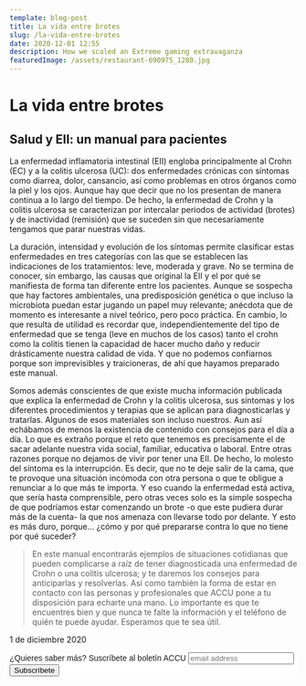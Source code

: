 ```yaml
---
template: blog-post
title: La vida entre brotes
slug: /la-vida-entre-brotes
date: 2020-12-01 12:55
description: How we scaled an Extreme gaming extravaganza
featuredImage: /assets/restaurant-690975_1280.jpg
---
```

# La vida entre brotes

## Salud y EII: un manual para pacientes

La enfermedad inflamatoria intestinal (EII) engloba principalmente al Crohn (EC) y a la colitis ulcerosa (UC): dos enfermedades crónicas con síntomas como diarrea, dolor, cansancio, así como problemas en otros órganos como la piel y los ojos. Aunque hay que decir que no los presentan de manera continua a lo largo del tiempo. De hecho, la enfermedad de Crohn y la colitis ulcerosa se caracterizan por intercalar periodos de actividad (brotes) y de inactividad (remisión) que se suceden sin que necesariamente tengamos que parar nuestras vidas. 

La duración, intensidad y evolución de los síntomas permite clasificar estas enfermedades en tres categorías con las que se establecen las indicaciones de los tratamientos: leve, moderada y grave. No se termina de conocer, sin embargo, las causas que original la EII y el por qué se manifiesta de forma tan diferente entre los pacientes. Aunque se sospecha que hay factores ambientales, una predisposición genética o que incluso la microbiota puedan estar jugando un papel muy relevante; anécdota que de momento es interesante a nivel teórico, pero poco práctica. En cambio, lo que resulta de utilidad es recordar que, independientemente del tipo de enfermedad que se tenga (leve en muchos de los casos) tanto el crohn como la colitis tienen la capacidad de hacer mucho daño y reducir drásticamente nuestra calidad de vida. Y que no podemos confiarnos porque son imprevisibles y traicioneras, de ahí que hayamos preparado este manual.

Somos además conscientes de que existe mucha información publicada que explica la enfermedad de Crohn y la colitis ulcerosa, sus síntomas y los diferentes procedimientos y terapias que se aplican para diagnosticarlas y tratarlas. Algunos de esos materiales son incluso nuestros. Aun así echábamos de menos la existencia de contenido con consejos para el día a día. Lo que es extraño porque el reto que tenemos es precisamente el de sacar adelante nuestra vida social, familiar, educativa o laboral. Entre otras razones porque no dejamos de vivir por tener una EII. De hecho, lo molesto del síntoma es la interrupción. Es decir, que no te deje salir de la cama, que te provoque una situación incómoda con otra persona o que te obligue a renunciar a lo que más te importa. Y eso cuando la enfermedad está activa, que sería hasta comprensible, pero otras veces solo es la simple sospecha de que podríamos estar comenzando un brote -o que este pudiera durar más de la cuenta- la que nos amenaza con llevarse todo por delante. Y esto es más duro, porque... ¿cómo y por qué prepararse contra lo que no tiene por qué suceder?

> En este manual encontrarás ejemplos de situaciones cotidianas que pueden complicarse a raíz de tener diagnosticada una enfermedad de Crohn o una colitis ulcerosa; y te daremos los consejos para anticiparlas y resolverlas. Así como también la forma de estar en contacto con las personas y profesionales que ACCU pone a tu disposición para echarte una mano. Lo importante es que te encuentres bien y que nunca te falte la información y el teléfono de quién te puede ayudar. Esperamos que te sea útil.

<p class= "fecha">1 de diciembre 2020</p>

  <!-- Begin Mailchimp Signup Form -->

<link href="//cdn-images.mailchimp.com/embedcode/slim-10_7.css" rel="stylesheet" type="text/css">
<style type="text/css">
#mc_embed_signup{background:#fff; clear:left; font:14px Helvetica,Arial,sans-serif; }
/* Add your own Mailchimp form style overrides in your site stylesheet or in this style block.
  We recommend moving this block and the preceding CSS link to the HEAD of your HTML file. */
</style>
<div id="mc_embed_signup">
<form action="https://accuesp.us12.list-manage.com/subscribe/post?u=924f0f9e69877235b6063654f&amp;id=b07eee52b9" method="post" id="mc-embedded-subscribe-form" name="mc-embedded-subscribe-form" class="validate" target="_blank" novalidate>
    <div id="mc_embed_signup_scroll">
<label for="mce-EMAIL">¿Quieres saber más? Suscríbete al boletín ACCU </label>
<input type="email" value="" name="EMAIL" class="email" id="mce-EMAIL" placeholder="email address" required>
    <!-- real people should not fill this in and expect good things - do not remove this or risk form bot signups-->
    <div style="position: absolute; left: -5000px;" aria-hidden="true"><input type="text" name="b_924f0f9e69877235b6063654f_b07eee52b9" tabindex="-1" value=""></div>
    <div class="clear"><input type="submit" value="Subscríbete" name="subscribe" id="mc-embedded-subscribe" class="button"></div>
    </div>
</form>
</div>